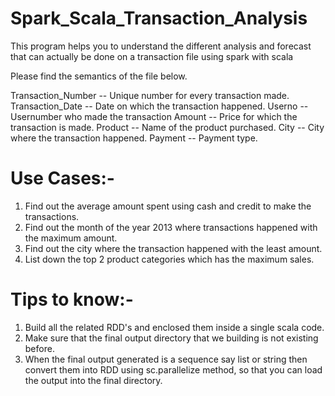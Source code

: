 # Spark_Scala_Transaction_Analysis
This program helps you to understand the different analysis and forecast that can actually be done on a transaction file using spark with scala


Please find the semantics of the file below.

Transaction_Number -- Unique number for every transaction made.
Transaction_Date -- Date on which the transaction happened.
Userno -- Usernumber who made the transaction
Amount -- Price for which the transaction is made.
Product -- Name of the product purchased.
City -- City where the transaction happened.
Payment -- Payment type.


Use Cases:-
===========

1. Find out the average amount spent using cash and credit to make the transactions.
2. Find out the month of the year 2013 where transactions happened with the maximum amount.
3. Find out the city where the transaction happened with the least amount.
4. List down the top 2 product categories which has the maximum sales.

Tips to know:-
==============
1. Build all the related RDD's and enclosed them inside a single scala code.
2. Make sure that the final output directory that we building is not existing before.
3. When the final output generated is a sequence say list or string then convert them into RDD using sc.parallelize method, so that you can load the output into the final directory.
